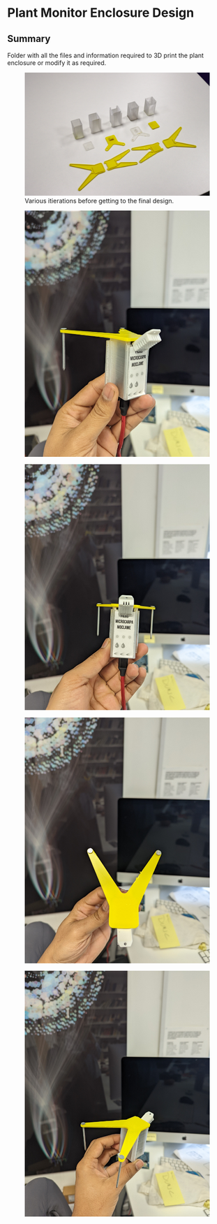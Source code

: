 # Plant Monitor Enclosure Design

## Summary

Folder with all the files and information required to 3D print the plant enclosure or modify it as required.

<figure>
        <img src="images/cover.jpg">
    </a>
    <figcaption>Various itierations before getting to the final design.</figcaption>
</figure>

<figure>
        <img src="images/1.jpg">
    </a>
</figure>
<figure>
        <img src="images/2.jpg">
    </a>
</figure>
<figure>
        <img src="images/3.jpg">
    </a>
</figure>
<figure>
        <img src="images/4.jpg">
    </a>
</figure>